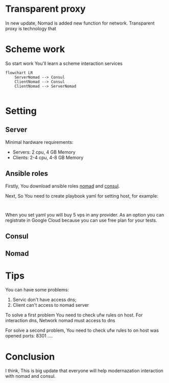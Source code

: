 # Transparent proxy

In new update, Nomad is added new function for network. Transparent proxy is technology that 

# Scheme work

So start work You'll learn a scheme interaction services 
```mermaid
flowchart LR
	ServerNomad --> Consul
	ClientNomad --> Consul
	ClientNomad --> ServerNomad
	

```

# Setting

## Server

Minimal hardware requirements:

- Servers: 2 cpu, 4 GB Memory
- Clients: 2-4 cpu, 4-8 GB Memory

## Ansible roles

Firstly, You download ansible roles [nomad](https://github.com/ansible-community/ansible-nomad) and [consul](https://github.com/ansible-collections/ansible-consul).

Next,  So You need to create playbook yaml for setting host, for example:
```yaml



```

When you set yaml you will buy 5 vps in any provider. As  an option you can registrate  in Google Cloud because you can use free plan for your tests.




## Consul

## Nomad 


# Tips

You can have some problems:
1) Servic don't have access dns;
2) Client can't access to nomad server

To solve a first problem You need to check ufw rules on host. For interaction dns, Network nomad  must access to dns

For solve a second problem, You need to check ufw rules to on host was opened ports: 8301 ....

# Conclusion

I think, This is big update that everyone will help modernazation interaction with nomad and consul.

